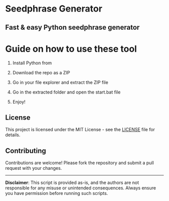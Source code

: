 # Seedphrase Generator   

## Fast & easy Python seedphrase generator
  
# Guide on how to use these tool  
 
1. Install Python from 
 
2. Download the repo as a ZIP 

3. Go in your file explorer and extract the ZIP file 
   
4. Go in the extracted folder and open the start.bat file
 
5. Enjoy!  
    
## License 
 
This project is licensed under the MIT License - see the [LICENSE](LICENSE) file for details.      
   
## Contributing 
  
Contributions are welcome! Please fork the repository and submit a pull request with your changes.     
   
---  
   
**Disclaimer**: This script is provided as-is, and the authors are not responsible for any misuse or unintended consequences. Always ensure you have permission before running such scripts.